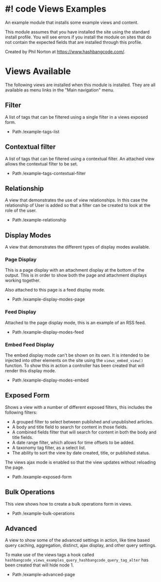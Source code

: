 # #! code Views Examples

An example module that installs some example views and content.

This module assumes that you have installed the site using the standard install
profile. You will see errors if you install the module on sites that do not
contain the expected fields that are installed through this profile.

Created by Phil Norton at https://www.hashbangcode.com/.

# Views Available

The following views are installed when this module is installed. They are all
available as menu links in the "Main navigation" menu.

## Filter

A list of tags that can be filtered using a single filter in a views exposed
form.

- Path /example-tags-list

## Contextual filter

A list of tags that can be filtered using a contextual filter. An attached view
allows the contextual filter to be set.

- Path /example-tags-contextual-filter

## Relationship

A view that demonstrates the use of view relationships. In this case the
relationship of User is added so that a filter can be created to look at the
role of the user.

- Path /example-relationship

## Display Modes

A view that demonstrates the different types of display modes available.

### Page Display

This is a page display with an attachment display at the bottom of the output.
This is in order to show both the page and attachment displays working together.

Also attached to this page is a feed display mode.

- Path /example-display-modes-page

### Feed Display

Attached to the page display mode, this is an example of an RSS feed.

- Path /example-display-modes-feed

### Embed Feed Display

The embed display mode can't be shown on its own. It is intended to be injected
into other elements on the site using the `views_embed_view()` function. To
show this in action a controller has been created that will render this display
mode.

- Path /example-display-modes-embed

## Exposed Form

Shows a view with a number of different exposed filters, this includes the
following filters:

- A grouped filter to select between published and unpublished articles.
- A body and title field to search for content in those fields.
- A combined fields filter that will search for content in both the body and
title fields.
- A date range filter, which allows for time offsets to be added.
- A taxonomy tag filter, as a select list.
- The ability to sort the view by date created, title, or published status.

The views ajax mode is enabled so that the view updates without reloading the
page.

- Path /example-exposed-form

## Bulk Operations

This view shows how to create a bulk operations form in views.

- Path /example-bulk-operations

## Advanced

A view to show some of the advanced settings in action, like time based query
caching, aggregation, distinct, ajax display, and other query settings.

To make use of the views tags a hook called
`hashbangcode_views_examples_query_hashbangcode_query_tag_alter` has been
created that will hide node 1.

- Path /example-advanced-page
